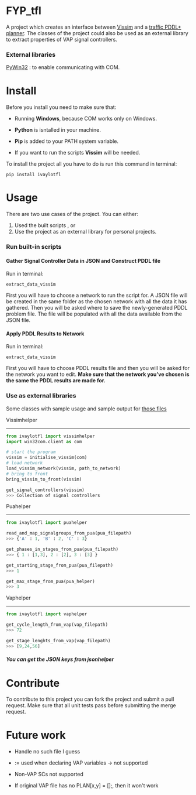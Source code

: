 # FYP_tfl

A project which creates an interface between [Vissim](http://vision-traffic.ptvgroup.com/en-us/products/ptv-vissim/) and a [traffic PDDL+ planner](https://pdfs.semanticscholar.org/913e/89b74189b7b5221386671db8bb96916effc6.pdf). The classes of the project could also be used as an external library to extract properties of VAP signal controllers.

### External libraries

[PyWin32](https://sourceforge.net/projects/pywin32) : to enable communicating with COM.

# Install
Before you install you need to make sure that:

* Running <b>Windows</b>, because COM works only on Windows.

* <b>Python</b> is isntalled in your machine.

* <b>Pip</b> is added to your PATH system variable.

* If you want to run the scripts <b>Vissim</b> will be needed.

To install the project all you have to do is run this command in terminal:

```
pip install ivaylotfl
```

# Usage

There are two use cases of the project. You can either:

1. Used the built scripts , or
2. Use the project as an external library for personal projects.

### Run built-in scripts

#### Gather Signal Controller Data in JSON and Construct PDDL file

Run in terminal:

```
extract_data_vissim
```
First you will have to choose a network to run the script for. A JSON file will be created in the same folder as the chosen network with all the data it has gathered. Then you will be asked where to save the newly-generated PDDL problem file. The file will be populated with all the data available from the JSON file.

#### Apply PDDL Results to Network

Run in terminal:

```
extract_data_vissim
```
First you will have to choose PDDL results file and then you will be asked for the network you want to edit. <b>Make sure that the network you've chosen is the same the PDDL results are made for.</b>

### Use as external libraries

Some classes with sample usage and sample output for [those files]()

Vissimhelper

___

```python
from ivaylotfl import vissimhelper
import win32com.client as com

# start the program
vissim = initialise_vissim(com)
# load network
load_vissim_network(vissim, path_to_network)
# bring to front
bring_vissim_to_front(vissim)

get_signal_controllers(vissim)
>>> Collection of signal controllers 
```

Puahelper

___

```python
from ivaylotfl import puahelper

read_and_map_signalgroups_from_pua(pua_filepath)
>>> {'A' : 1, 'B' : 2, 'C' : 3}

get_phases_in_stages_from_pua(pua_filepath)
>>> { 1 : [1,3], 2 : [2], 3 : [3] }

get_starting_stage_from_pua(pua_filepath)
>>> 1

get_max_stage_from_pua(pua_helper)
>>> 3
```

Vaphelper

___

```python
from ivaylotfl import vaphelper

get_cycle_length_from_vap(vap_filepath)
>>> 72

get_stage_lenghts_from_vap(vap_filepath)
>>> [9,24,56]
```

##### You can get the JSON keys from jsonhelper

# Contribute

To contribute to this project you can fork the project and submit a pull request. Make sure that all unit tests pass before submitting the merge request.

# Future work

- Handle no such file I guess

- := used when declaring VAP variables -> not supported

- Non-VAP SCs not supported

- If original VAP file has no PLAN[x,y] = [];, then it won't work
